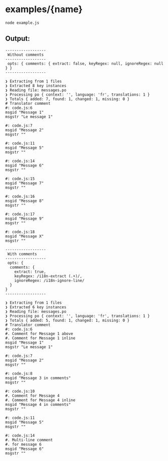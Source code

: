 # examples/{name}

```bash
node example.js
```

## Output:

    
    ------------------
     Without comments 
    ------------------
     opts: { comments: { extract: false, keyRegex: null, ignoreRegex: null } } 
    ------------------
    
    ❯ Extracting from 1 files
    ❯ Extracted 8 key instances
    ❯ Reading file: messages.po
    ❯ Processing po { context: '', language: 'fr', translations: 1 }
    ❯ Totals { added: 7, found: 1, changed: 1, missing: 0 }
    # Translator comment
    #: code.js:6
    msgid "Message 1"
    msgstr "Le message 1"
    
    #: code.js:7
    msgid "Message 2"
    msgstr ""
    
    #: code.js:11
    msgid "Message 5"
    msgstr ""
    
    #: code.js:14
    msgid "Message 6"
    msgstr ""
    
    #: code.js:15
    msgid "Message 7"
    msgstr ""
    
    #: code.js:16
    msgid "Message 8"
    msgstr ""
    
    #: code.js:17
    msgid "Message 9"
    msgstr ""
    
    #: code.js:18
    msgid "Message X"
    msgstr ""
    
    ------------------
     With comments 
    ------------------
     opts: {
      comments: {
        extract: true,
        keyRegex: /i18n-extract (.+)/,
        ignoreRegex: /i18n-ignore-line/
      }
    } 
    ------------------
    
    ❯ Extracting from 1 files
    ❯ Extracted 6 key instances
    ❯ Reading file: messages.po
    ❯ Processing po { context: '', language: 'fr', translations: 1 }
    ❯ Totals { added: 5, found: 1, changed: 1, missing: 0 }
    # Translator comment
    #: code.js:6
    #. Comment for Message 1 above
    #. Comment for Message 1 inline
    msgid "Message 1"
    msgstr "Le message 1"
    
    #: code.js:7
    msgid "Message 2"
    msgstr ""
    
    #: code.js:8
    msgid "Message 3 in comments"
    msgstr ""
    
    #: code.js:10
    #. Comment for Message 4
    #. Comment for Message 4 inline
    msgid "Message 4 in comments"
    msgstr ""
    
    #: code.js:11
    msgid "Message 5"
    msgstr ""
    
    #: code.js:14
    #. Multi-line comment
    #. for message 6
    msgid "Message 6"
    msgstr ""
    